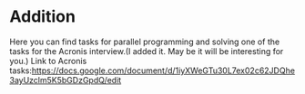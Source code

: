 # Addition
Here you can find tasks for parallel programming and solving one of the tasks for the Acronis interview.(I added it. May be it will be interesting for you.)
Link to Acronis tasks:https://docs.google.com/document/d/1iyXWeGTu30L7ex02c62JDQhe3ayUzclm5K5bGDzGpdQ/edit
